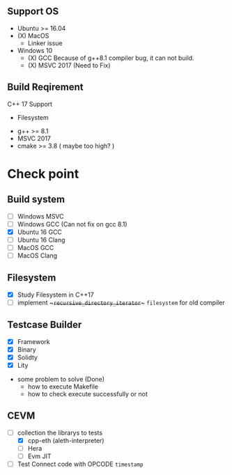 ## Support OS

* Ubuntu >= 16.04
* (X) MacOS 
    * Linker issue 
* Windows 10
    * (X) GCC Because of g++8.1 compiler bug, it can not build. 
    * (X) MSVC 2017 (Need to Fix)

## Build Reqirement

C++ 17 Support
 - Filesystem

* g++ >= 8.1
* MSVC 2017
* cmake >= 3.8 ( maybe too high? )


# Check point

## Build system

- [ ] Windows MSVC
- [ ] Windows GCC (Can not fix on gcc 8.1)
- [x] Ubuntu 16 GCC
- [ ] Ubuntu 16 Clang
- [ ] MacOS GCC
- [ ] MacOS Clang

## Filesystem

- [x] Study Filesystem in C++17
- [ ] implement ~~~`recursive_directory_iterator`~~~ `filesystem` for old compiler

## Testcase Builder

- [x] Framework
- [x] Binary
- [x] Solidty
- [x] Lity

* some problem to solve (Done)
    * how to execute Makefile 
    * how to check execute successfully or not


## CEVM

- [ ] collection the librarys to tests
    - [x] cpp-eth (aleth-interpreter)
    - [ ] Hera
    - [ ] Evm JIT
- [ ] Test Connect code with OPCODE `timestamp`
